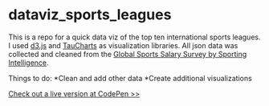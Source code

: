 # dataviz_sports_leagues
This is a repo for a quick data viz of the top ten international sports leagues. I used [d3.js](http://d3js.org/) and [TauCharts](http://www.taucharts.com/) as visualization libraries. All json data was collected and cleaned from the [Global Sports Salary Survey by Sporting Intelligence](http://www.globalsportssalaries.com/GSSS%202014.pdf). 

Things to do: 
*Clean and add other data
*Create additional visualizations

[Check out a live version at CodePen >>](http://codepen.io/JEverhart383/pen/YPOpeB)
